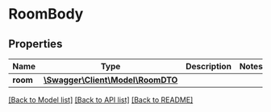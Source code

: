 # RoomBody

## Properties
Name | Type | Description | Notes
------------ | ------------- | ------------- | -------------
**room** | [**\Swagger\Client\Model\RoomDTO**](RoomDTO.md) |  | 

[[Back to Model list]](../../README.md#documentation-for-models) [[Back to API list]](../../README.md#documentation-for-api-endpoints) [[Back to README]](../../README.md)

